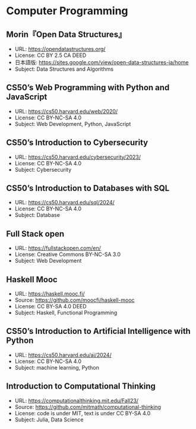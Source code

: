 # Computer Programming

## Morin『Open Data Structures』

* URL: https://opendatastructures.org/
* License: CC BY 2.5 CA DEED
* 日本語版: <https://sites.google.com/view/open-data-structures-ja/home>
* Subject: Data Structures and Algorithms

## CS50’s Web Programming with Python and JavaScript

* URL: <https://cs50.harvard.edu/web/2020/>
* License: CC BY-NC-SA 4.0
* Subject: Web Development, Python, JavaScript

## CS50’s Introduction to Cybersecurity

* URL: <https://cs50.harvard.edu/cybersecurity/2023/>
* License: CC BY-NC-SA 4.0
* Subject: Cybersecurity

## CS50’s Introduction to Databases with SQL

* URL: <https://cs50.harvard.edu/sql/2024/>
* License: CC BY-NC-SA 4.0
* Subject: Database

## Full Stack open

* URL: <https://fullstackopen.com/en/>
* License: Creative Commons BY-NC-SA 3.0
* Subject: Web Development

## Haskell Mooc

* URL: <https://haskell.mooc.fi/>
* Source: <https://github.com/moocfi/haskell-mooc>
* License: CC BY-SA 4.0 DEED
* Subject: Haskell, Functional Programming

## CS50’s Introduction to Artificial Intelligence with Python

* URL: <https://cs50.harvard.edu/ai/2024/>
* License: CC BY-NC-SA 4.0
* Subject: machine learning, Python

## Introduction to Computational Thinking

* URL: <https://computationalthinking.mit.edu/Fall23/>
* Source: <https://github.com/mitmath/computational-thinking>
* License: code is under MIT, text is under CC BY-SA 4.0
* Subject: Julia, Data Science